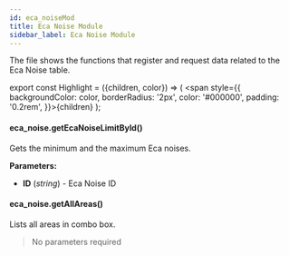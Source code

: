 ```yaml
---
id: eca_noiseMod
title: Eca Noise Module
sidebar_label: Eca Noise Module
---
```


The file shows the functions that register and request data related to the Eca Noise table.

export const Highlight = ({children, color}) => ( <span style={{
      backgroundColor: color,
      borderRadius: '2px',
      color: '#000000',
      padding: '0.2rem',
    }}>{children}</span> );

#### <Highlight color="#b2e4f7">eca_noise.getEcaNoiseLimitById()</Highlight>

Gets the minimum and the maximum Eca noises.

**Parameters:**

* **ID** (*string*) - Eca Noise ID

#### <Highlight color="#b2e4f7">eca_noise.getAllAreas()</Highlight>

Lists all areas in combo box.

>No parameters required
